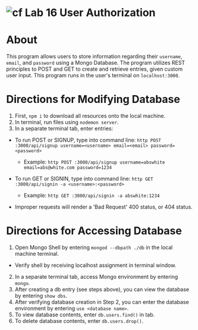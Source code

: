 ![cf](https://i.imgur.com/7v5ASc8.png) Lab 16 User Authorization
======

# About
This program allows users to store information regarding their `username`, `email`, and `password` using a Mongo Database. The program utilizes REST principles to POST and GET to create and retrieve entries, given custom user input. This program runs in the user's terminal on `localhost:3000`.

# Directions for Modifying Database
1. First, `npm i` to download all resources onto the local machine.
2. In terminal, run files using `nodemon server`.
3. In a separate terminal tab, enter entries:

  * To run POST or SIGNUP, type into command line:
`http POST :3000/api/signup username=<username> email=<email> password=<password>`
    * Example: `http POST :3000/api/signup username=abswhite email=abs@white.com password=1234`

  * To run GET or SIGNIN, type into command line: `http GET :3000/api/signin -a <username>:<password>`
    * Example: `http GET :3000/api/signin -a abswhite:1234`

* Improper requests will render a 'Bad Request' 400 status, or 404 status.

# Directions for Accessing Database
1. Open Mongo Shell by entering `mongod --dbpath ./db` in the local machine terminal.
  * Verify shell by receiving localhost assignment in terminal window.
2. In a separate terminal tab, access Mongo environment by entering `mongo`.
2. After creating a db entry (see steps above), you can view the database by entering `show dbs`.
3. After verifying database creation in Step 2, you can enter the database environment by entering `use <database name>`.
4. To view database contents, enter `db.users.find()` in tab.
5. To delete database contents, enter `db.users.drop()`.

